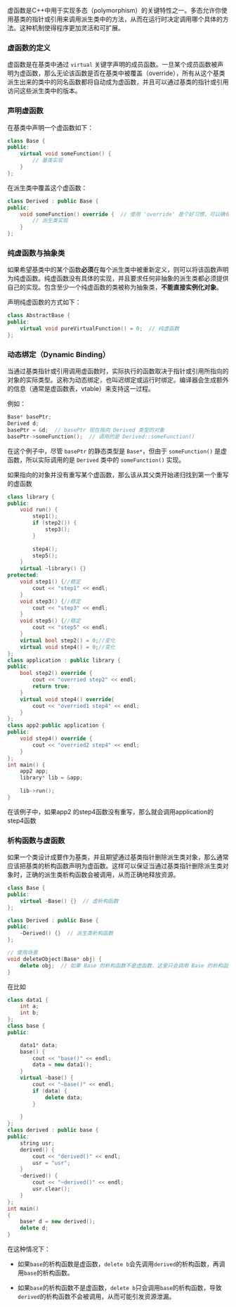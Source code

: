 虚函数是C++中用于实现多态（polymorphism）的关键特性之一。多态允许你使用基类的指针或引用来调用派生类中的方法，从而在运行时决定调用哪个具体的方法。这种机制使得程序更加灵活和可扩展。

### 虚函数的定义

虚函数是在基类中通过 `virtual` 关键字声明的成员函数。一旦某个成员函数被声明为虚函数，那么无论该函数是否在基类中被覆盖（override），所有从这个基类派生出来的类中的同名函数都将自动成为虚函数，并且可以通过基类的指针或引用访问这些派生类中的版本。

### 声明虚函数

在基类中声明一个虚函数如下：

```c++
class Base {
public:
    virtual void someFunction() {
        // 基类实现
    }
};
```

在派生类中覆盖这个虚函数：


```c++
class Derived : public Base {
public:
    void someFunction() override {  // 使用 'override' 是个好习惯，可以确保这里确实重写了基类中的虚函数
        // 派生类实现
    }
};
```

### 纯虚函数与抽象类

如果希望基类中的某个函数**必须**在每个派生类中被重新定义，则可以将该函数声明为纯虚函数。纯虚函数没有具体的实现，并且要求任何非抽象的派生类都必须提供自己的实现。包含至少一个纯虚函数的类被称为抽象类，**不能直接实例化对象**。

声明纯虚函数的方式如下：



```c++
class AbstractBase {
public:
    virtual void pureVirtualFunction() = 0;  // 纯虚函数
};
```

### 动态绑定（Dynamic Binding）

当通过基类指针或引用调用虚函数时，实际执行的函数取决于指针或引用所指向的对象的实际类型。这称为动态绑定，也叫迟绑定或运行时绑定。编译器会生成额外的信息（通常是虚函数表，vtable）来支持这一过程。

例如：



```c++
Base* basePtr;
Derived d;
basePtr = &d;  // basePtr 现在指向 Derived 类型的对象
basePtr->someFunction();  // 调用的是 Derived::someFunction()
```

在这个例子中，尽管 `basePtr` 的静态类型是 `Base*`，但由于 `someFunction()` 是虚函数，所以实际调用的是 `Derived` 类中的 `someFunction()` 实现。

如果指向的对象并没有重写某个虚函数，那么该从其父类开始递归找到第一个重写的虚函数
```c++
class library {
public:
	void run() {
		step1();
		if (step2()) {
			step3();
		}
		
		step4();
		step5();
	}
	virtual ~library() {}
protected:
	void step1() {//稳定
		cout << "step1" << endl;
	}
	void step3() {//稳定
		cout << "step3" << endl;
	}
	void step5() {//稳定
		cout << "step5" << endl;
	}
	virtual bool step2() = 0;//变化
	virtual void step4() = 0;//变化
};
class application : public library {
public:
	bool step2() override {
		cout << "overried step2" << endl;
		return true;
	}
	virtual void step4() override{
		cout << "overried1 step4" << endl;
	}
};
class app2:public application {
public:
	void step4() override {
		cout << "overried2 step4" << endl;
	}
};
int main() {
	app2 app;
	library* lib = &app;
	
	lib->run();
}
```


在该例子中，如果app2 的step4函数没有重写，那么就会调用application的step4函数

### 析构函数与虚函数

如果一个类设计成要作为基类，并且期望通过基类指针删除派生类对象，那么通常应该把基类的析构函数声明为虚函数。这样可以保证当通过基类指针删除派生类对象时，正确的派生类析构函数会被调用，从而正确地释放资源。


```c++
class Base {
public:
    virtual ~Base() {}  // 虚析构函数
};

class Derived : public Base {
public:
    ~Derived() {}  // 派生类析构函数
};

// 使用场景
void deleteObject(Base* obj) {
    delete obj;  // 如果 Base 的析构函数不是虚函数，这里只会调用 Base 的析构函数
}
```
在比如
```c++
class data1 {
    int a;
    int b;
};
class base {
public:

    data1* data;
    base() {
        cout << "base()" << endl;
        data = new data1();
    }
    virtual ~base() {
        cout << "~base()" << endl;
        if (data) {
            delete data;
        }
        
    }
};
class derived : public base {
public:
    string usr;
    derived() {
        cout << "derived()" << endl;
        usr = "usr";
    }
    ~derived() {
        cout << "~derived()" << endl;
        usr.clear();
    }
};
int main()
{
    base* d = new derived();
    delete d;
}
```
在这种情况下：

- 如果`base`的析构函数是虚函数，`delete b`会先调用`derived`的析构函数，再调用`base`的析构函数。
    
- 如果`base`的析构函数不是虚函数，`delete b`只会调用`base`的析构函数，导致`derived`的析构函数不会被调用，从而可能引发资源泄漏。